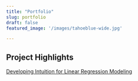 ```yaml
---
title: "Portfolio"
slug: portfolio
draft: false
featured_image: '/images/tahoeblue-wide.jpg'

---
```


## Project Highlights

[Developing Intuition for Linear Regression Modeling](https://github.com/bethgross/developing-intuition/blob/main/linear_regression.ipynb)


